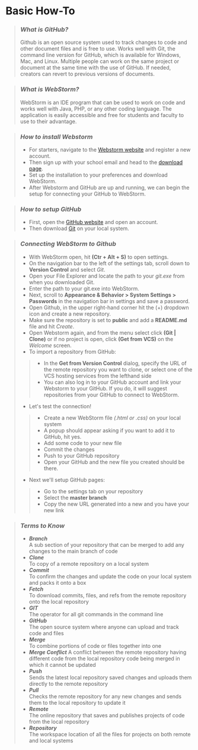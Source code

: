 # Basic How-To

> ### _What is GitHub?_ 
>
> Github is an open source system used to track changes to code and other document files and is free to use.
> Works well with Git, the command line version for GitHub, which is available for Windows, Mac, and Linux. 
> Multiple people can work on the same project or document at the same time with the use of GitHub.
> If needed, creators can revert to previous versions of documents. 

> ### _What is WebStorm?_
>
> WebStorm is an IDE program that can be used to work on code and works well with Java, PHP, or any other coding language.
> The application is easily accessible and free for students and faculty to use to their advantage. 

> ### _How to install Webstorm_
>
> - For starters, navigate to the [Webstorm website](https://www.jetbrains.com/student/ "Webstorm webpage") and register a new account.
> - Then sign up with your school email and head to the [download page](https://git-scm.com/downloads "The download page for WebStorm").
> - Set up the installation to your preferences and download WebStorm. 
> - After Webstorm and GitHub are up and running, we can begin the setup for connecting your GitHub to WebStorm.

> ### _How to setup GitHub_
> 
> - First, open the [GitHub website](https://github.com/join) and open an account.
> - Then download [Git](https://git-scm.com/downloads) on your local system.  

> ### _Connecting WebStorm to Github_
> 
> - With WebStorm open, hit **(Ctr + Alt + S)** to open settings. 
> - On the navigation bar to the left of the settings tab, scroll down to **Version Control** and select _Git_.
> - Open your File Explorer and locate the path to your _git.exe_ from when you downloaded Git.
> - Enter the path to your git.exe into WebStorm.
> - Next, scroll to **Appearance & Behavior > System Settings > Passwords** in the navigation bar in settings and save a password.
> - Open Github, in the upper right-hand corner hit the (+) dropdown icon and create a new repository.
> - Make sure the repository is set to **public** and add a **README.md** file and hit _Create_.
> - Open Webstorm again, and from the menu select click **(Git | Clone)** or if no project is open, click **(Get from VCS)** on the _Welcome_ screen.
> - To import a repository from GitHub:
>>   - In the **Get from Version Control** dialog, specify the URL of the remote repository you want to clone, or select one of the VCS hosting services from the lefthand side
>>   - You can also log in to your GitHub account and link your Webstorm to your GitHub. If you do, it will suggest repositories from your GitHub to connect to WebStorm.
> - Let's test the connection!
>>   - Create a new WebStorm file _(.html or .css)_ on your local system
>>   - A popup should appear asking if you want to add it to GitHub, hit yes.
>>   - Add some code to your new file
>>   - Commit the changes
>>   - Push to your GitHub repository
>>   - Open your GitHub and the new file you created should be there.
> - Next we'll setup GitHub pages:
>>   - Go to the settings tab on your repository
>>   - Select the **master branch**
>>   - Copy the new URL generated into a new and you have your new link

> ### _Terms to Know_
> - ***Branch*** \
>     A sub section of your repository that can be merged to add any changes to the main branch of code
> - ***Clone*** \
>     To copy of a remote repository on a local system
> - ***Commit*** \
>     To confirm the changes and update the code on your local system and packs it onto a box
> - ***Fetch*** \
>     To download commits, files, and refs from the remote repository onto the local repository
> - ***GIT*** \
>     The operator for all git commands in the command line
> - ***GitHub*** \
>     The open source system where anyone can upload and track code and files
> - ***Merge*** \
>      To combine portions of code or files together into one
> - ***Merge Conflict***
>      A conflict between the remote repository having different code from the local repository code being merged in which it cannot be updated
> - ***Push*** \
>      Sends the latest local repository saved changes and uploads them directly to the remote repository
> - ***Pull*** \
>      Checks the remote repository for any new changes and sends them to the local repository to update it
> - ***Remote*** \
>      The online repository that saves and publishes projects of code from the local repository 
> - ***Repository*** \
>      The workspace location of all the files for projects on both remote and local systems
